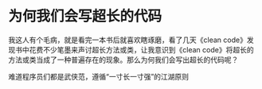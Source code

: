 为何我们会写超长的代码
======================

我这人有个毛病，就是看完一本书后就喜欢瞎琢磨，看了几天《clean code》发现书中花费不少笔墨来声讨超长方法或类，让我意识到《clean code》将超长的方法或类当成了一种普遍存在的现象。那么为何我们会写出超长的代码呢？


难道程序员们都是武侠范，遵循“一寸长一寸强”的江湖原则
